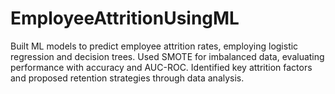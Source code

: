 # EmployeeAttritionUsingML
 Built ML models to predict employee attrition rates, employing logistic regression and decision trees. Used SMOTE for imbalanced data, evaluating performance with accuracy and AUC-ROC. Identified key attrition factors and proposed retention strategies through data analysis.
